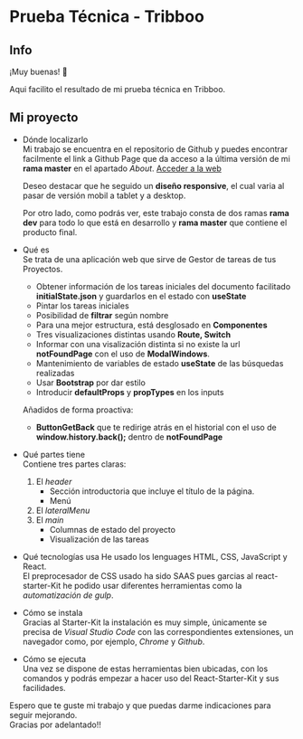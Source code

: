 # Prueba Técnica - Tribboo

## Info

¡Muy buenas! 👋

Aqui facilito el resultado de mi prueba técnica en Tribboo.

## Mi proyecto

- Dónde localizarlo  
   Mi trabajo se encuentra en el repositorio de Github y puedes encontrar facilmente el link a Github Page que da acceso a la última versión de mi **rama master** en el apartado _About_. [Acceder a la web](http://beta.adalab.es/modulo-3-evaluacion-final-JuditAldeguer/)

  Deseo destacar que he seguido un **diseño responsive**, el cual varia al pasar de versión mobil a tablet y a desktop.

  Por otro lado, como podrás ver, este trabajo consta de dos ramas **rama dev** para todo lo que está en desarrollo y **rama master** que contiene el producto final.

- Qué es  
  Se trata de una aplicación web que sirve de Gestor de tareas de tus Proyectos.

  - Obtener información de los tareas iniciales del documento facilitado **initialState.json** y guardarlos en el estado con **useState**
  - Pintar los tareas iniciales
  - Posibilidad de **filtrar** según nombre
  - Para una mejor estructura, está desglosado en **Componentes**
  - Tres visualizaciones distintas usando **Route, Switch**
  - Informar con una visalización distinta si no existe la url **notFoundPage** con el uso de **ModalWindows**.
  - Mantenimiento de variables de estado **useState** de las búsquedas realizadas
  - Usar **Bootstrap** por dar estilo
  - Introducir **defaultProps** y **propTypes** en los inputs

  Añadidos de forma proactiva:
  - **ButtonGetBack** que te redirige atrás en el historial con el uso de **window.history.back();** dentro de **notFoundPage**

- Qué partes tiene  
  Contiene tres partes claras:

  1. El _header_
     - Sección introductoria que incluye el título de la página.
     - Menú
  2. El _lateralMenu_
  3. El _main_
     - Columnas de estado del proyecto
     - Visualización de las tareas

- Qué tecnologías usa
  He usado los lenguages HTML, CSS, JavaScript y React.  
  El preprocesador de CSS usado ha sido SAAS pues garcias al react-starter-Kit he podido usar diferentes herramientas como la _automatización de gulp_.

- Cómo se instala  
  Gracias al Starter-Kit la instalación es muy simple, únicamente se precisa de _Visual Studio Code_ con las correspondientes extensiones, un navegador como, por ejemplo, _Chrome_ y _Github_.

- Cómo se ejecuta  
  Una vez se dispone de estas herramientas bien ubicadas, con los comandos <npm install> y <npm start> podrás empezar a hacer uso del React-Starter-Kit y sus facilidades.

Espero que te guste mi trabajo y que puedas darme indicaciones para seguir mejorando.  
Gracias por adelantado!!